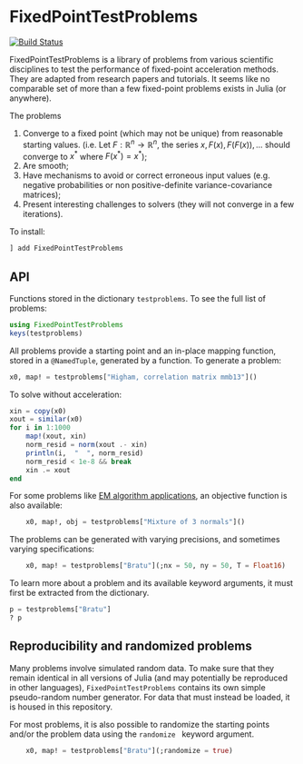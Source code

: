 # FixedPointTestProblems

[![Build Status](https://github.com/NicolasL-S/FixedPointTestProblems.jl/actions/workflows/CI.yml/badge.svg?branch=main)](https://github.com/NicolasL-S/FixedPointTestProblems.jl/actions/workflows/CI.yml?query=branch%3Amain)

FixedPointTestProblems is a library of problems from various scientific disciplines to test the performance of fixed-point acceleration methods. They are adapted from research papers and tutorials. It seems like no comparable set of more than a few fixed-point problems exists in Julia (or anywhere). 

The problems
1. Converge to a fixed point (which may not be unique) from reasonable starting values. (i.e. Let $F:\mathbb{R}^n\rightarrow\mathbb{R}^n$, the series $x, F(x), F(F(x)),...$ should converge to $x^*$ where $F(x^*) = x^*$);
2. Are smooth;
3. Have mechanisms to avoid or correct erroneous input values (e.g. negative probabilities or non positive-definite variance-covariance matrices);
4. Present interesting challenges to solvers (they will not converge in a few iterations).

To install:
```Julia
] add FixedPointTestProblems
```
## API
Functions stored in the dictionary ``testproblems``.  To see the full list of problems:
```Julia
using FixedPointTestProblems
keys(testproblems)
```
All problems provide a starting point and an in-place mapping function, stored in a ``@NamedTuple``, generated by a function. To generate a problem:
```Julia
x0, map! = testproblems["Higham, correlation matrix mmb13"]()
```
To solve without acceleration:
```Julia
xin = copy(x0)
xout = similar(x0)
for i in 1:1000
    map!(xout, xin)
    norm_resid = norm(xout .- xin)
    println(i,  "  ", norm_resid)
    norm_resid < 1e-8 && break
    xin .= xout
end
```
For some problems like [EM algorithm applications](https://en.wikipedia.org/wiki/Expectation%E2%80%93maximization_algorithm), an objective function is also available:
```Julia
	x0, map!, obj = testproblems["Mixture of 3 normals"]()
```
The problems can be generated with varying precisions, and sometimes varying specifications:
```Julia
	x0, map! = testproblems["Bratu"](;nx = 50, ny = 50, T = Float16)
```
To learn more about a problem and its available keyword arguments, it must first be extracted from the dictionary.
```Julia
p = testproblems["Bratu"]
? p
```
## Reproducibility and randomized problems
Many problems involve simulated random data. To make sure that they remain identical in all versions of Julia (and may potentially be reproduced in other languages), ``FixedPointTestProblems`` contains its own simple pseudo-random number generator. For data that must instead be loaded, it is housed in this repository.

For most problems, it is also possible to randomize the starting points and/or the problem data using the `randomize ` keyword argument. 
```Julia
	x0, map! = testproblems["Bratu"](;randomize = true)
```